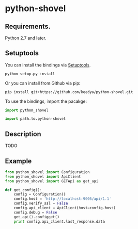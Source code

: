 # python-shovel

## Requirements.
Python 2.7 and later.

## Setuptools
You can install the bindings via [Setuptools](http://pypi.python.org/pypi/setuptools).

```sh
python setup.py install
```

Or you can install from Github via pip:

```sh
pip install git+https://github.com/keedya/python-shovel.git
```

To use the bindings, import the pacakge:

```python
import python_shovel
```

```python
import path.to.python-shovel
```
## Description

TODO

## Example

```python
from python_shovel import Configuration
from python_shovel import ApiClient
from python_shovel import GETApi as get_api

def get_config():
    config = Configuration()
    config.host = 'http://localhost:9005/api/1.1'
    config.verify_ssl = False
    config.api_client = ApiClient(host=config.host)
    config.debug = False
    get_api().configget()
    print config.api_client.last_response.data
```


